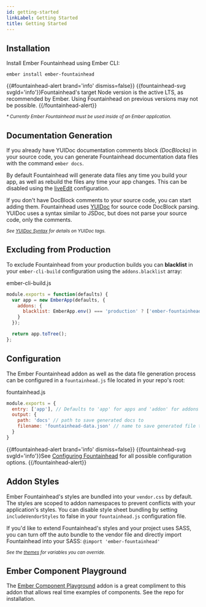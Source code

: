 ```yaml
---
id: getting-started
linkLabel: Getting Started
title: Getting Started
---
```


## Installation
Install Ember Fountainhead using Ember CLI:

`ember install ember-fountainhead`

{{#fountainhead-alert brand='info' dismiss=false}}
{{fountainhead-svg svgId='info'}}Fountainhead's target Node version is the active LTS,
as recommended by Ember. Using Fountainhead on previous versions may not be possible.
{{/fountainhead-alert}}

_<small>* Currently Ember Fountainhead must be used inside of an Ember application.</small>_

## Documentation Generation
If you already have YUIDoc documentation comments block _(DocBlocks)_ in your
source code, you can generate Fountainhead documentation data files with the
command `ember docs`.

By default Fountainhead will generate data files any time you build your app,
as well as rebuild the files any time your app changes. This can be disabled
using the [liveEdit](#configuration) configuration.

If you don't have DocBlock comments to your source code, you can start adding
them. Fountainhead uses [YUIDoc](https://yui.github.io/yuidoc/) for
source code DocBlock parsing. YUIDoc uses a syntax similar to JSDoc, but does not
parse your source code, only the comments.

_<small>See [YUIDoc Syntax](https://yui.github.io/yuidoc/syntax/index.html) for details
on YUIDoc tags.</small>_

## Excluding from Production
To exclude Fountainhead from your production builds you can **blacklist** in your
`ember-cli-build` configuration using the `addons.blacklist` array:

<div class="code-block-file-name">ember-cli-build.js</div>

```javascript
module.exports = function(defaults) {
  var app = new EmberApp(defaults, {
    addons: {
      blacklist: EmberApp.env() === 'production' ? ['ember-fountainhead'] : []
    }
  });

  return app.toTree();
};
```
<!-- TODO: Delete when we add hash fragment nav handling -->
<div id="configuration"></div>

## Configuration
The Ember Fountainhead addon as well as the data file generation process can
be configured in a `fountainhead.js` file located in your repo's root:

<div class="code-block-file-name">fountainhead.js</div>

```javascript
module.exports = {
  entry: ['app'], // Defaults to 'app' for apps and 'addon' for addons
  output: {
    path: 'docs' // path to save generated docs to
    filename: 'fountainhead-data.json' // name to save generated file to
  }
}
```

{{#fountainhead-alert brand='info' dismiss=false}}
{{fountainhead-svg svgId='info'}}See [Configuring Fountainhead](/guides/configuration)
for all possible configuration options.
{{/fountainhead-alert}}

## Addon Styles
Ember Fountainhead's styles are bundled into your `vendor.css` by
default. The styles are scoped to addon namespaces to prevent conflicts with
your application's styles. You can disable style sheet bundling by setting
`includeVendorStyles` to false in your `fountainhead.js` configuration file.

If you'd like to extend Fountainhead's styles and your project uses SASS, you
can turn off the auto bundle to the vendor file and directly import Fountainhead
into your SASS: `@import 'ember-fountainhead'`

_<small>See the [themes](https://github.com/healthsparq/ember-fountainhead/tree/master/app/styles/ember-fountainhead/themes)
for variables you can override.</small>_

## Ember Component Playground
The [Ember Component Playground](https://github.com/healthsparq/ember-component-playground)
addon is a great compliment to this addon that allows real time examples of
components. See the repo for installation.

